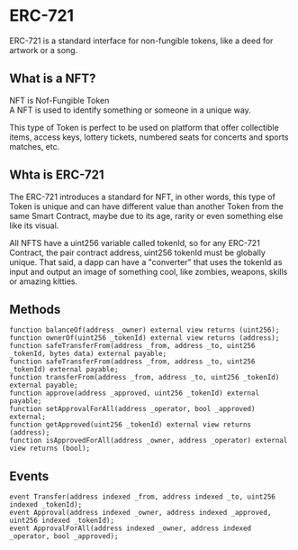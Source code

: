 # ERC-721

ERC-721 is a standard interface for non-fungible tokens, like a deed for artwork or a song.

## What is a NFT?

NFT is Nof-Fungible Token  
A NFT is used to identify something or someone in a unique way.

This type of Token is perfect to be used on platform that offer collectible items, access keys, lottery tickets, numbered seats for concerts and sports matches, etc.

## Whta is ERC-721

The ERC-721 introduces a standard for NFT, in other words, this type of Token is unique and can have different value than another Token from the same Smart Contract, maybe due to its age, rarity or even something else like its visual.

All NFTS have a uint256 variable called tokenId, so for any ERC-721 Contract, the pair contract address, uint256 tokenId must be globally unique. That said, a dapp can have a "converter" that uses the tokenId as input and output an image of something cool, like zombies, weapons, skills or amazing kitties.

## Methods

```solidity
function balanceOf(address _owner) external view returns (uint256);
function ownerOf(uint256 _tokenId) external view returns (address);
function safeTransferFrom(address _from, address _to, uint256 _tokenId, bytes data) external payable;
function safeTransferFrom(address _from, address _to, uint256 _tokenId) external payable;
function transferFrom(address _from, address _to, uint256 _tokenId) external payable;
function approve(address _approved, uint256 _tokenId) external payable;
function setApprovalForAll(address _operator, bool _approved) external;
function getApproved(uint256 _tokenId) external view returns (address);
function isApprovedForAll(address _owner, address _operator) external view returns (bool);
```

## Events

```solidity
event Transfer(address indexed _from, address indexed _to, uint256 indexed _tokenId);
event Approval(address indexed _owner, address indexed _approved, uint256 indexed _tokenId);
event ApprovalForAll(address indexed _owner, address indexed _operator, bool _approved);
```
